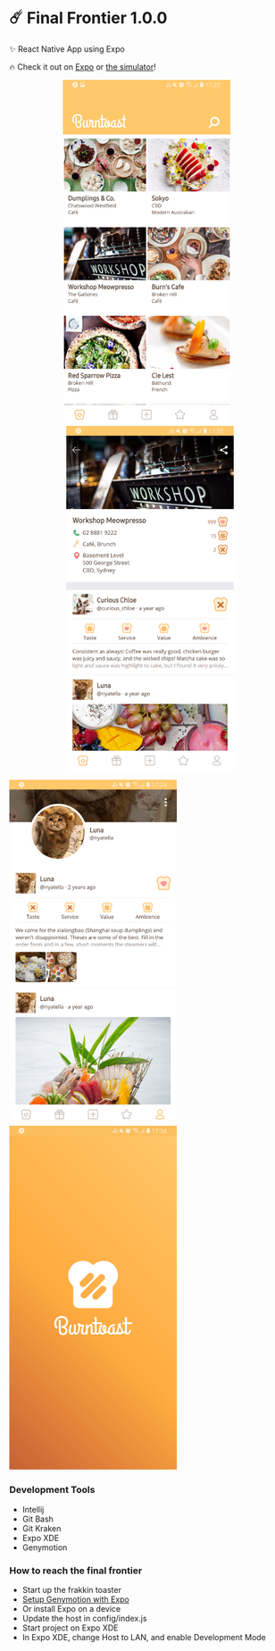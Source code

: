 # ☄️ Final Frontier 1.0.0

✨ React Native App using Expo

🔥 Check it out on [Expo](https://expo.io/@psyanite/burntoast) or [the simulator](https://expo.io/appetize-simulator?url=https://expo.io/@psyanite/burntoast)!

<p align="center">
<img width="300" src="docs/images/homepage.jpg" />&nbsp;&nbsp;&nbsp;<img width="300" style="display:inline-block" src="docs/images/store.jpg" />
</p>
 <img width="300" src="docs/images/profile.jpg" /> <img width="300" src="docs/images/loading-screen.jpg" />


### Development Tools

* Intellij
* Git Bash
* Git Kraken
* Expo XDE
* Genymotion

### How to reach the final frontier

* Start up the frakkin toaster
* [Setup Genymotion with Expo](https://medium.com/@psyanite/how-to-use-genymotion-with-expo-cc52815928cf)
* Or install Expo on a device
* Update the host in config/index.js
* Start project on Expo XDE
* In Expo XDE, change Host to LAN, and enable Development Mode
